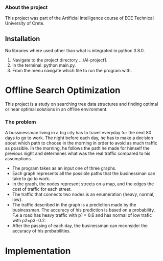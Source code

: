 ### About the project
This project was part of the Artificial Intelligence course of ECE Technical University of Crete.

## Installation

No libraries where used other than what is integrated in python 3.8.0. 

1. Navigate to the project directory .../AI-project1.
2. In the terminal: python main.py.
3. From the menu navigate which file to run the program with.

# Offline Search Optimization

This project is a study on searching tree data structures and finding optimal or near optimal solutions in an offline environment.

### The problem
A bussinessman living in a big city has to travel everyday for the next 80 days to go to work. The night before each day, he has to make a decision about which path to choose in the morning in order to avoid as much traffic as possible. In the morning, he follows the path he made for himself the previous night and determines what was the real traffic compared to his assumptions.

* The program takes as an input one of three graphs.
* Each graph represents all the possible paths that the businessman can take to go to work.
* In the graph, the nodes represent streets on a map, and the edges the cost of traffic for each street.
* The traffic that connects two nodes is an enumeration {heavy, normal, low}.
* The traffic described in the graph is a prediction made by the businessman. The accuracy of his prediction is based on a probability. F.e a road has heavy traffic with p1 = 0.6 and has normal of low trafic with p2=p3=0.2.
* After the passing of each day, the businessman can reconsider the accuracy of his probabilities.

# Implementation